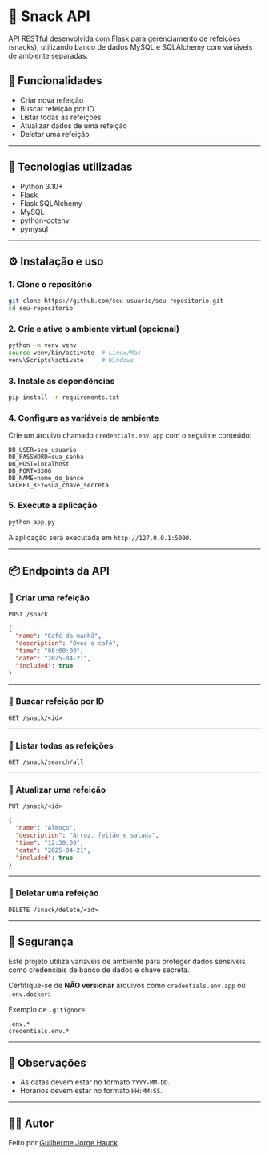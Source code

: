 
# 🥪 Snack API

API RESTful desenvolvida com Flask para gerenciamento de refeições (snacks), utilizando banco de dados MySQL e SQLAlchemy com variáveis de ambiente separadas.

## 🚀 Funcionalidades

- Criar nova refeição
- Buscar refeição por ID
- Listar todas as refeições
- Atualizar dados de uma refeição
- Deletar uma refeição

---

## 🧱 Tecnologias utilizadas

- Python 3.10+
- Flask
- Flask SQLAlchemy
- MySQL
- python-dotenv
- pymysql

---

## ⚙️ Instalação e uso

### 1. Clone o repositório

```bash
git clone https://github.com/seu-usuario/seu-repositorio.git
cd seu-repositorio
```

### 2. Crie e ative o ambiente virtual (opcional)

```bash
python -m venv venv
source venv/bin/activate  # Linux/Mac
venv\Scripts\activate     # Windows
```

### 3. Instale as dependências

```bash
pip install -r requirements.txt
```

### 4. Configure as variáveis de ambiente

Crie um arquivo chamado `credentials.env.app` com o seguinte conteúdo:

```
DB_USER=seu_usuario
DB_PASSWORD=sua_senha
DB_HOST=localhost
DB_PORT=3306
DB_NAME=nome_do_banco
SECRET_KEY=sua_chave_secreta
```

### 5. Execute a aplicação

```bash
python app.py
```

A aplicação será executada em `http://127.0.0.1:5000`.

---

## 📦 Endpoints da API

### 🔸 Criar uma refeição

`POST /snack`

```json
{
  "name": "Café da manhã",
  "description": "Ovos e café",
  "time": "08:00:00",
  "date": "2025-04-21",
  "included": true
}
```

---

### 🔹 Buscar refeição por ID

`GET /snack/<id>`

---

### 🔹 Listar todas as refeições

`GET /snack/search/all`

---

### 🔸 Atualizar uma refeição

`PUT /snack/<id>`

```json
{
  "name": "Almoço",
  "description": "Arroz, feijão e salada",
  "time": "12:30:00",
  "date": "2025-04-21",
  "included": true
}
```

---

### 🔻 Deletar uma refeição

`DELETE /snack/delete/<id>`

---

## 🔐 Segurança

Este projeto utiliza variáveis de ambiente para proteger dados sensíveis como credenciais de banco de dados e chave secreta.

Certifique-se de **NÃO versionar** arquivos como `credentials.env.app` ou `.env.docker`:

Exemplo de `.gitignore`:

```
.env.*
credentials.env.*
```

---

## 📌 Observações

- As datas devem estar no formato `YYYY-MM-DD`.
- Horários devem estar no formato `HH:MM:SS`.

---

## 🧑‍💻 Autor

Feito por [Guilherme Jorge Hauck](https://github.com/Guihauck)
